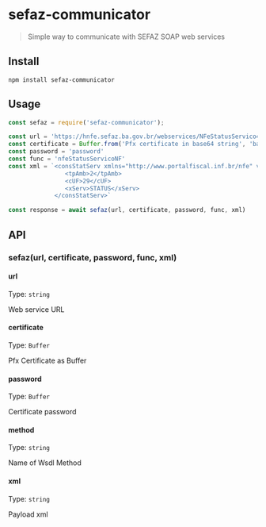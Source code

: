 # sefaz-communicator

> Simple way to communicate with SEFAZ SOAP web services

## Install

```shell
npm install sefaz-communicator
```

## Usage

```js
const sefaz = require('sefaz-communicator');

const url = 'https://hnfe.sefaz.ba.gov.br/webservices/NFeStatusServico4/NFeStatusServico4.asmx'
const certificate = Buffer.from('Pfx certificate in base64 string', 'base64')
const password = 'password'
const func = 'nfeStatusServicoNF'
const xml = `<consStatServ xmlns="http://www.portalfiscal.inf.br/nfe" versao="4.00">
                <tpAmb>2</tpAmb>
                <cUF>29</cUF>
                <xServ>STATUS</xServ>
             </consStatServ>`

const response = await sefaz(url, certificate, password, func, xml)
```

## API

### sefaz(url, certificate, password, func, xml)

#### url

Type: `string`

Web service URL

#### certificate

Type: `Buffer`

Pfx Certificate as Buffer

#### password

Type: `Buffer`

Certificate password

#### method

Type: `string`

Name of Wsdl Method

#### xml

Type: `string`

Payload xml
